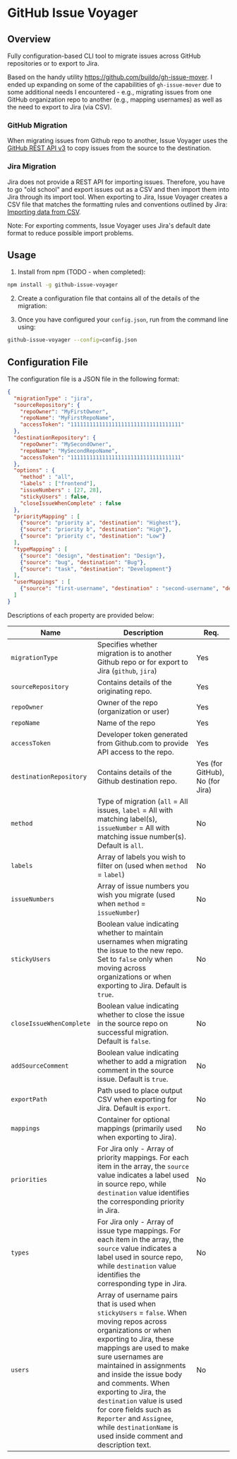 # GitHub Issue Voyager

## Overview

Fully configuration-based CLI tool to migrate issues across GitHub repositories or to export to Jira.

Based on the handy utility <https://github.com/buildo/gh-issue-mover>. I ended up expanding on some of the capabilities of `gh-issue-mover` due to some additional needs I encountered - e.g., migrating issues from one GitHub organization repo to another (e.g., mapping usernames) as well as the need to export to Jira (via CSV).

### GitHub Migration  

When migrating issues from Github repo to another, Issue Voyager uses the [GitHub REST API v3](https://developer.github.com/v3/issues/) to copy issues from the source to the destination.

### Jira Migration

Jira does not provide a REST API for importing issues. Therefore, you have to go "old school" and export issues out as a CSV and then import them into Jira through its import tool. When exporting to Jira, Issue Voyager creates a CSV file that matches the formatting rules and conventions outlined by Jira: [Importing data from CSV](https://confluence.atlassian.com/adminjiracloud/importing-data-from-csv-776636762.html).

Note: For exporting comments, Issue Voyager uses Jira's default date format to reduce possible import problems.

## Usage

1. Install from npm (TODO - when completed):

```bash
npm install -g github-issue-voyager
```

2. Create a configuration file that contains all of the details of the migration:

3. Once you have configured your `config.json`, run from the command line using:

```bash
github-issue-voyager --config=config.json
```

## Configuration File

The configuration file is a JSON file in the following format: 

```json
{
  "migrationType" : "jira",
  "sourceRepository": {
    "repoOwner": "MyFirstOwner",
    "repoName": "MyFirstRepoName",
    "accessToken": "11111111111111111111111111111111111"
  },
  "destinationRepository": {
    "repoOwner": "MySecondOwner",
    "repoName": "MySecondRepoName",
    "accessToken": "11111111111111111111111111111111111"
  },
  "options" : {
    "method" : "all",
    "labels" : ["frontend"],
    "issueNumbers" : [27, 28],
    "stickyUsers" : false,
    "closeIssueWhenComplete" : false
  },
  "priorityMapping" : [
    {"source": "priority a", "destination": "Highest"},
    {"source": "priority b", "destination": "High"},
    {"source": "priority c", "destination": "Low"}
  ],
  "typeMapping" : [
    {"source": "design", "destination": "Design"},
    {"source": "bug", "destination": "Bug"},
    {"source": "task", "destination": "Development"}
  ],
  "userMappings" : [
    {"source": "first-username", "destination" : "second-username", "destinationName": "John Doe"}
  ]
}
```

Descriptions of each property are provided below: 

| Name                     | Description                                                  | Req. |
| ------------------------ | ------------------------------------------------------------ | ---- |
| `migrationType`          | Specifies whether migration is to another Github repo or for export to Jira (`github`, `jira`) | Yes  |
| `sourceRepository`       | Contains details of the originating repo.                    | Yes  |
| `repoOwner`              | Owner of the repo (organization or user)                     | Yes  |
| `repoName`               | Name of the repo                                             | Yes  |
| `accessToken`            | Developer token generated from Github.com to provide API access to the repo. | Yes  |
| `destinationRepository`  | Contains details of the Github destination repo.                    | Yes (for GitHub), No (for Jira)  |
| `method`                 | Type of migration (`all` = All issues, `label` = All with matching label(s), `issueNumber` = All with matching issue number(s). Default is `all`. | No |
| `labels`                 | Array of labels you wish to filter on (used when `method` = `label`) | No   |
| `issueNumbers`           | Array of issue numbers you wish you migrate (used when `method` = `issueNumber`) | No   |
| `stickyUsers`            | Boolean value indicating whether to maintain usernames when migrating the issue to the new repo. Set to `false` only when moving across organizations or when exporting to Jira. Default is `true`. | No   |
| `closeIssueWhenComplete` | Boolean value indicating whether to close the issue in the source repo on successful migration. Default is `false`. | No   |
| `addSourceComment`     | Boolean value indicating whether to add a migration comment in the source issue. Default is `true`. | No |
| `exportPath`             | Path used to place output CSV when exporting for Jira. Default is `export`. | No |
| `mappings`             | Container for optional mappings (primarily used when exporting to Jira). | No |
| `priorities`             | For Jira only - Array of priority mappings. For each item in the array, the `source` value indicates a label used in source repo, while `destination` value identifies the corresponding priority in Jira. | No |
| `types`             | For Jira only - Array of issue type mappings. For each item in the array, the `source` value indicates a label used in source repo, while `destination` value identifies the corresponding type in Jira. | No |
| `users`           | Array of username pairs that is used when `stickyUsers` = `false`. When moving repos across organizations or when exporting to Jira, these mappings are used to make sure usernames are maintained in assignments and inside the issue body and comments. When exporting to Jira, the `destination` value is used for core fields such as `Reporter` and `Assignee`, while `destinationName` is used inside comment and description text. | No  |